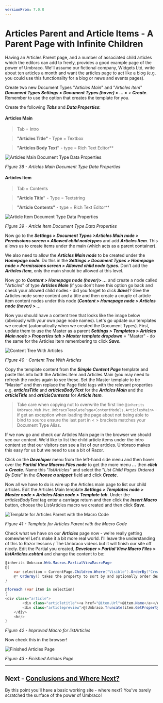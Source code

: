 ```yaml
---
versionFrom: 7.0.0
---
```

# Articles Parent and Article Items - A Parent Page with Infinite Children

Having an Articles Parent page, and a number of associated child articles which the editors can add to freely, provides a good example page of the power of Umbraco. We'll assume our fictional company, Widgets Ltd, write about ten articles a month and want the articles page to act like a blog (e.g. you could use this functionality for a blog or news and events pages).


Create two new Document Types "_Articles Main_" and "_Articles Item_" **_Document Types Settings > Document Types (hover) > ... > + Create_**. Remember to use the option that creates the template for you.  


Create the following **_Tabs_** and **_Data Properties_**:
#### Articles Main
>Tab = Intro


>**"Articles Title"** - Type = Textbox


>**"Articles Body Text"** - type = Rich Text Editor**


![Articles Main Document Type Data Properties](images/figure-38-articles-main.png)


*Figure 38 - Articles Main Document Type Data Properties*


#### Articles Item
>Tab = Contents


>**"Article Title"** - Type = Textstring


>**"Article Contents"** - type = Rich Text Editor**


![Article Item Document Type Data Properties](images/figure-39-articles-item.png)


*Figure 39 - Article Item Document Type Data Properties*


Now go to the **_Settings > Document Types >Articles Main node > Permissions screen > Allowed child nodetypes_** and add **_Articles Item_**. This allows us to create items under the main (which acts as a parent container). 

We also need to allow the **_Articles Main node_** to be created under the **_Homepage node_**. Do this in the **_Settings > Document Types > Homepage node > Permissions screen >  Allowed child node types_**. Don't add the **_Articles Item_**, only the main should be allowed at this level. 


Now go to **_Content > Homepage node (hover)> ..._** and create a node called "_Articles_" of type **_Articles Main_** (if you don't have this option go back and check your allowed child nodes - did you forget to click **_Save_**)?  Give the Articles node some content and a title and then create a couple of article item content nodes under this node (**_Content > Homepage node > Articles node (hover) >  ..._** 


Now you should have a content tree that looks like the image below (obviously with your own page node names).  Let's go update our templates we created (automatically when we created the Document Types). First, update them to use the Master as a parent **_Settings > Templates > Articles Main node > Properties tab > Master template dropdown_** = "Master" - do the same for the Articles Item remembering to click **_Save_**. 


![Content Tree With Articles](images/figure-40-articles-created.png)


*Figure 40 - Content Tree With Articles*


Copy the template content from the **_Simple Content Page_**  template and paste this into both the Articles Item and Articles Main (you may need to refresh the nodes again to see these. Set the Master template to be "Master" and then replace the Page field tags with the relevant  properties e.g. **_articlesTitle_** and **_articlesBodyText_** for the **_Articles Main_** and the **_articleTitle_** and **_articleContents_** for **_Article Item_**. 

>Take care when copying not to overwrite the first line `@inherits Umbraco.Web.Mvc.UmbracoTemplatePage<ContentModels.ArticlesMain>` - if get an exception when loading the page about not being able to bind to source ensure the last part in < > brackets matches your Document Type Alias. 

If we now go and check our Articles Main page in the browser we should see our content. We'd like to list the child article items under the intro content so that our visitors can see a list of our articles. Umbraco makes this easy for us but we need to use a bit of Razor.


Click on the **_Developer_** menu from the left-hand side menu and then hover over the **_Partial View Macros Files node_** to get the more menu **_..._** then **_click + Create_**. Name this "_listArticles_" and select the "_List Child Pages Ordered By Date_" in the **_Choose a snippet_** field and click **_Create_**.


Now all we have to do is wire up the Articles main page to list our child articles. Edit the Articles Main template **_Settings > Templates node > Master node > Articles Main node > Template tab_**.  Under the *articlesBodyText* tag enter a carriage return and then click the **_Insert Macro_** button, choose the ListArticles macro we created and then click **_Save_**. 


![Template for Articles Parent with the Macro Code](images/figure-41-articles-parent-with-macro-code.png)


*Figure 41 - Template for Articles Parent with the Macro Code*


Check what we have on our **_Articles_** page now - we're really getting somewhere!  Let's make it a bit more real world. I'll leave the understanding of this to Razor lessons / The Umbraco videos but it will finish our site off nicely. Edit the Partial you created, **_Developer > Partial View Macro Files > listArticles.cshtml_** and change the content to be:


```csharp
@inherits Umbraco.Web.Macros.PartialViewMacroPage
@{ 
    var selection = CurrentPage.Children.Where("Visible").OrderBy("CreateDate desc"); 
    @* OrderBy() takes the property to sort by and optionally order desc/asc *@
}

@foreach (var item in selection)
{
<div class="article">
        <div class="articletitle"><a href="@item.Url">@item.Name</a></div>
        <div class="articlepreview">@(Umbraco.Truncate(item.GetPropertyValue<string>("articleContent"), 100) <a href="@item.Url">Read More..</a></div>
    </div>
    <hr/>
}
```

*Figure 42 - Improved Macro for listArticles*



Now check this in the browser!


![Finished Articles Page](images/figure-43-finished-articles-page.png)


*Figure 43 - Finished Articles Page*


---
## Next - [Conclusions and Where Next?](../Conclusions-Where-Next)
By this point you'll have a basic working site - where next?  You've barely scratched the surface of the power of Umbraco!

